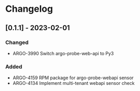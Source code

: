 # Changelog

## [0.1.1] - 2023-02-01

### Changed

* ARGO-3990 Switch argo-probe-web-api to Py3

### Added

* ARGO-4159 RPM package for argo-probe-webapi sensor
* ARGO-4134 Implement multi-tenant webapi sensor check
